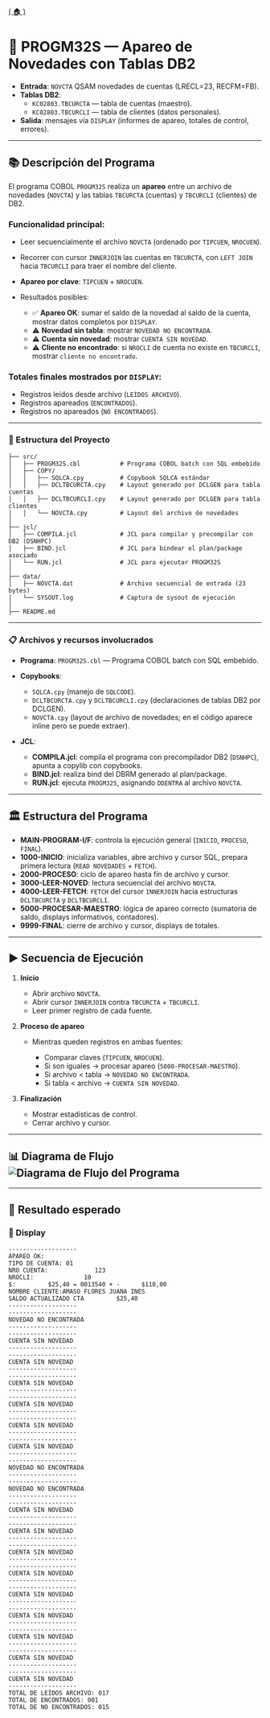 [( 🏠 )](/) </div> 


# 📄 PROGM32S — Apareo de Novedades con Tablas DB2

* **Entrada**: `NOVCTA` QSAM novedades de cuentas (LRECL=23, RECFM=FB).
* **Tablas DB2**:
  * `KC02803.TBCURCTA` — tabla de cuentas (maestro).
  * `KC02803.TBCURCLI` — tabla de clientes (datos personales).
* **Salida**: mensajes vía `DISPLAY` (informes de apareo, totales de control, errores).

---

## 📚 Descripción del Programa

El programa COBOL `PROGM32S` realiza un **apareo** entre un archivo de novedades (`NOVCTA`) y las tablas `TBCURCTA` (cuentas) y `TBCURCLI` (clientes) de DB2.

### Funcionalidad principal:

* Leer secuencialmente el archivo `NOVCTA` (ordenado por `TIPCUEN`, `NROCUEN`).
* Recorrer con cursor `INNERJOIN` las cuentas en `TBCURCTA`, con `LEFT JOIN` hacia `TBCURCLI` para traer el nombre del cliente.
* **Apareo por clave**: `TIPCUEN` + `NROCUEN`.
* Resultados posibles:

  * ✅ **Apareo OK**: sumar el saldo de la novedad al saldo de la cuenta, mostrar datos completos por `DISPLAY`.
  * ⚠️ **Novedad sin tabla**: mostrar `NOVEDAD NO ENCONTRADA`.
  * ⚠️ **Cuenta sin novedad**: mostrar `CUENTA SIN NOVEDAD`.
  * ⚠️ **Cliente no encontrado**: si `NROCLI` de cuenta no existe en `TBCURCLI`, mostrar `cliente no encontrado`.

### Totales finales mostrados por `DISPLAY`:

* Registros leídos desde archivo (`LEÍDOS ARCHIVO`).
* Registros apareados (`ENCONTRADOS`).
* Registros no apareados (`NO ENCONTRADOS`).

---

### 🚀 Estructura del Proyecto

```
├── src/
│   ├── PROGM32S.cbl           # Programa COBOL batch con SQL embebido
│   ├── COPY/
│   │   ├── SQLCA.cpy          # Copybook SQLCA estándar
│   │   ├── DCLTBCURCTA.cpy    # Layout generado por DCLGEN para tabla cuentas
│   │   ├── DCLTBCURCLI.cpy    # Layout generado por DCLGEN para tabla clientes
│   │   └── NOVCTA.cpy         # Layout del archivo de novedades
│
├── jcl/
│   ├── COMPILA.jcl            # JCL para compilar y precompilar con DB2 (DSNHPC)
│   ├── BIND.jcl               # JCL para bindear el plan/package asociado
│   └── RUN.jcl                # JCL para ejecutar PROGM32S
│
├── data/
│   ├── NOVCTA.dat             # Archivo secuencial de entrada (23 bytes)
│   └── SYSOUT.log             # Captura de sysout de ejecución
│
├── README.md
```

---

### 📋 Archivos y recursos involucrados

* **Programa**: `PROGM32S.cbl` — Programa COBOL batch con SQL embebido.
* **Copybooks**:

  * `SQLCA.cpy` (manejo de `SQLCODE`).
  * `DCLTBCURCTA.cpy` y `DCLTBCURCLI.cpy` (declaraciones de tablas DB2 por DCLGEN).
  * `NOVCTA.cpy` (layout de archivo de novedades; en el código aparece inline pero se puede extraer).
* **JCL**:

  * **COMPILA.jcl**: compila el programa con precompilador DB2 (`DSNHPC`), apunta a copylib con copybooks.
  * **BIND.jcl**: realiza bind del DBRM generado al plan/package.
  * **RUN.jcl**: ejecuta `PROGM32S`, asignando `DDENTRA` al archivo `NOVCTA`.

---

## 🏛️ Estructura del Programa

* **MAIN-PROGRAM-I/F**: controla la ejecución general (`INICIO`, `PROCESO`, `FINAL`).
* **1000-INICIO**: inicializa variables, abre archivo y cursor SQL, prepara primera lectura (`READ NOVEDADES` + `FETCH`).
* **2000-PROCESO**: ciclo de apareo hasta fin de archivo y cursor.
* **3000-LEER-NOVED**: lectura secuencial del archivo `NOVCTA`.
* **4000-LEER-FETCH**: `FETCH` del cursor `INNERJOIN` hacia estructuras `DCLTBCURCTA` y `DCLTBCURCLI`.
* **5000-PROCESAR-MAESTRO**: lógica de apareo correcto (sumatoria de saldo, displays informativos, contadores).
* **9999-FINAL**: cierre de archivo y cursor, displays de totales.

---

## ▶️ Secuencia de Ejecución

1. **Inicio**

   * Abrir archivo `NOVCTA`.
   * Abrir cursor `INNERJOIN` contra `TBCURCTA` + `TBCURCLI`.
   * Leer primer registro de cada fuente.

2. **Proceso de apareo**

   * Mientras queden registros en ambas fuentes:

     * Comparar claves (`TIPCUEN`, `NROCUEN`).
     * Si son iguales → procesar apareo (`5000-PROCESAR-MAESTRO`).
     * Si archivo < tabla → `NOVEDAD NO ENCONTRADA`.
     * Si tabla < archivo → `CUENTA SIN NOVEDAD`.

3. **Finalización**

   * Mostrar estadísticas de control.
   * Cerrar archivo y cursor.
---

## 📊 Diagrama de Flujo <image src="./GRAFICO.png" alt="Diagrama de Flujo del Programa"> 

---

## 🎯 Resultado esperado

### 💬 Display
```text
-------------------                                                             
APAREO OK:                                                                      
TIPO DE CUENTA: 01                                                              
NRO CUENTA:             123                                                     
NROCLI:              10                                                         
$:         $25,40 = 0013540 + -      $110,00                                    
NOMBRE CLIENTE:AMASO FLORES JUANA INES                                          
SALDO ACTUALIZADO CTA         $25,40                                            
-------------------                                                             
-------------------                                                             
NOVEDAD NO ENCONTRADA                                                           
-------------------                                                             
-------------------                                                             
CUENTA SIN NOVEDAD                                                              
-------------------                                                             
-------------------                                                             
CUENTA SIN NOVEDAD                                                              
-------------------                                                             
-------------------                                                             
CUENTA SIN NOVEDAD                                                              
-------------------                                                             
-------------------                                                             
CUENTA SIN NOVEDAD                                                              
-------------------                                                             
-------------------                                                             
CUENTA SIN NOVEDAD                                                              
-------------------                                                             
-------------------                                                             
CUENTA SIN NOVEDAD                                                              
-------------------                                                             
-------------------                                                             
NOVEDAD NO ENCONTRADA                                                           
-------------------                                                             
-------------------                                                             
NOVEDAD NO ENCONTRADA          
-------------------                                                        
-------------------                                                        
CUENTA SIN NOVEDAD                                                         
-------------------                                                        
-------------------                                                        
CUENTA SIN NOVEDAD                                                         
-------------------                                                        
-------------------                                                        
CUENTA SIN NOVEDAD                                                         
-------------------                                                        
-------------------                                                        
CUENTA SIN NOVEDAD                                                         
-------------------                                                        
-------------------                                                        
CUENTA SIN NOVEDAD                                                         
-------------------                                                        
-------------------                                                        
CUENTA SIN NOVEDAD                                                         
-------------------                                                        
-------------------                                                        
CUENTA SIN NOVEDAD                                                         
-------------------                                                        
-------------------                                                        
CUENTA SIN NOVEDAD                                                         
-------------------                                                        
-------------------                                                        
CUENTA SIN NOVEDAD                                                         
-------------------                                                        
TOTAL DE LEÍDOS ARCHIVO: 017                                               
TOTAL DE ENCONTRADOS: 001                                                  
TOTAL DE NO ENCONTRADOS: 015                                                                                                
```
